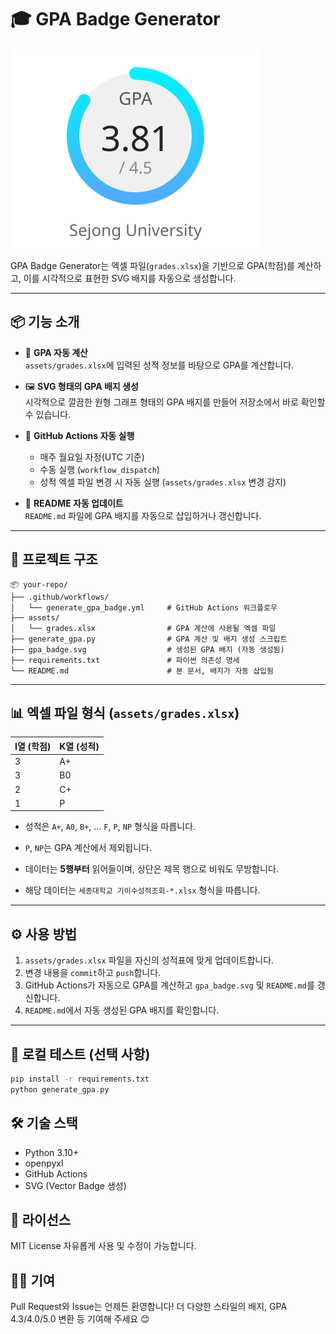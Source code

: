 # 🎓 GPA Badge Generator

<img src="gpa_badge.svg" alt="GPA badge">

GPA Badge Generator는 엑셀 파일(`grades.xlsx`)을 기반으로 GPA(학점)를 계산하고, 이를 시각적으로 표현한 SVG 배지를 자동으로 생성합니다.

---

## 📦 기능 소개

- 🎯 **GPA 자동 계산**  
  `assets/grades.xlsx`에 입력된 성적 정보를 바탕으로 GPA를 계산합니다.

- 🖼️ **SVG 형태의 GPA 배지 생성**  
  시각적으로 깔끔한 원형 그래프 형태의 GPA 배지를 만들어 저장소에서 바로 확인할 수 있습니다.

- 🤖 **GitHub Actions 자동 실행**  
  - 매주 월요일 자정(UTC 기준)
  - 수동 실행 (`workflow_dispatch`)
  - 성적 엑셀 파일 변경 시 자동 실행 (`assets/grades.xlsx` 변경 감지)

- 📌 **README 자동 업데이트**  
  `README.md` 파일에 GPA 배지를 자동으로 삽입하거나 갱신합니다.

---

## 📁 프로젝트 구조

```
📦 your-repo/
├── .github/workflows/
│   └── generate_gpa_badge.yml     # GitHub Actions 워크플로우
├── assets/
│   └── grades.xlsx                # GPA 계산에 사용될 엑셀 파일
├── generate_gpa.py                # GPA 계산 및 배지 생성 스크립트
├── gpa_badge.svg                  # 생성된 GPA 배지 (자동 생성됨)
├── requirements.txt               # 파이썬 의존성 명세
└── README.md                      # 본 문서, 배지가 자동 삽입됨
```

---

## 📊 엑셀 파일 형식 (`assets/grades.xlsx`)

| I열 (학점) | K열 (성적) |
|------------|------------|
| 3          | A+         |
| 3          | B0         |
| 2          | C+         |
| 1          | P          |

- 성적은 `A+`, `A0`, `B+`, ... `F`, `P`, `NP` 형식을 따릅니다.
- `P`, `NP`는 GPA 계산에서 제외됩니다.
- 데이터는 **5행부터** 읽어들이며, 상단은 제목 행으로 비워도 무방합니다.

- 해당 데이터는 `세종대학교 기이수성적조회-*.xlsx` 형식을 따릅니다.

---

## ⚙️ 사용 방법

1. `assets/grades.xlsx` 파일을 자신의 성적표에 맞게 업데이트합니다.
2. 변경 내용을 `commit`하고 `push`합니다.
3. GitHub Actions가 자동으로 GPA를 계산하고 `gpa_badge.svg` 및 `README.md`를 갱신합니다.
4. `README.md`에서 자동 생성된 GPA 배지를 확인합니다.

---

## 🧪 로컬 테스트 (선택 사항)

```bash
pip install -r requirements.txt
python generate_gpa.py
```

## 🛠️ 기술 스택
- Python 3.10+
- openpyxl
- GitHub Actions
- SVG (Vector Badge 생성)

## 📝 라이선스

MIT License
자유롭게 사용 및 수정이 가능합니다.

## 🙋‍♀️ 기여

Pull Request와 Issue는 언제든 환영합니다!
더 다양한 스타일의 배지, GPA 4.3/4.0/5.0 변환 등 기여해 주세요 😊
